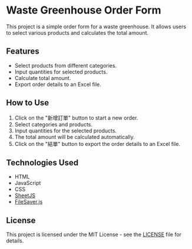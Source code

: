 # Waste Greenhouse Order Form

This project is a simple order form for a waste greenhouse. It allows users to select various products and calculates the total amount.

## Features
- Select products from different categories.
- Input quantities for selected products.
- Calculate total amount.
- Export order details to an Excel file.

## How to Use
1. Click on the "新增訂單" button to start a new order.
2. Select categories and products.
3. Input quantities for the selected products.
4. The total amount will be calculated automatically.
5. Click on the "結單" button to export the order details to an Excel file.

## Technologies Used
- HTML
- JavaScript
- CSS
- [SheetJS](https://cdnjs.cloudflare.com/ajax/libs/xlsx/0.17.0/xlsx.full.min.js)
- [FileSaver.js](https://cdnjs.cloudflare.com/ajax/libs/FileSaver.js/2.0.5/FileSaver.min.js)

## License
This project is licensed under the MIT License - see the [LICENSE](LICENSE) file for details.
